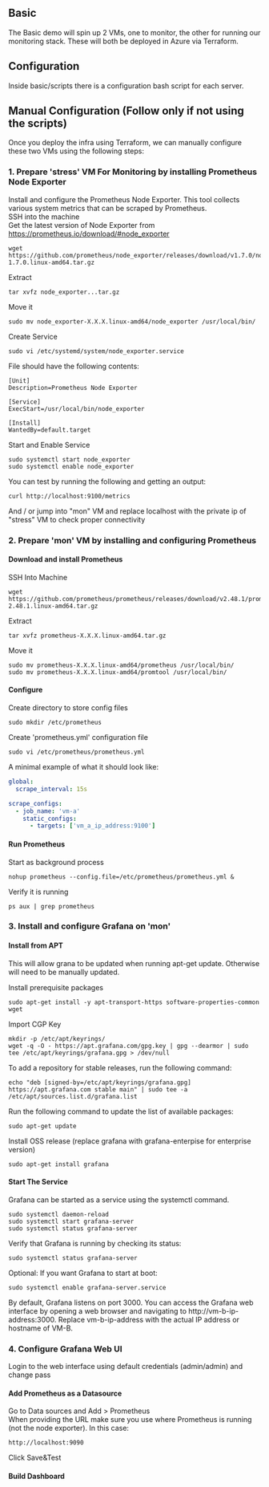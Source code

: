 ## Basic 

The Basic demo will spin up 2 VMs, one to monitor, the other for running our monitoring stack. 
These will both be deployed in Azure via Terraform. 

## Configuration 

Inside basic/scripts there is a configuration bash script for each server.





## Manual Configuration (Follow only if not using the scripts)

Once you deploy the infra using Terraform, we can manually configure these two VMs using the following steps: 

### 1. Prepare 'stress' VM For Monitoring by installing Prometheus Node Exporter
Install and configure the Prometheus Node Exporter. This tool collects various system metrics that can be scraped by Prometheus. <br>
SSH into the machine <br>
Get the latest version of Node Exporter from https://prometheus.io/download/#node_exporter 

```
wget https://github.com/prometheus/node_exporter/releases/download/v1.7.0/node_exporter-1.7.0.linux-amd64.tar.gz
```

Extract 

```
tar xvfz node_exporter...tar.gz
```
Move it

```
sudo mv node_exporter-X.X.X.linux-amd64/node_exporter /usr/local/bin/
```

Create Service

```
sudo vi /etc/systemd/system/node_exporter.service
```

File should have the following contents:

```
[Unit]
Description=Prometheus Node Exporter

[Service]
ExecStart=/usr/local/bin/node_exporter

[Install]
WantedBy=default.target
```

Start and Enable Service

```
sudo systemctl start node_exporter
sudo systemctl enable node_exporter
```

You can test by running the following and getting an output: 

```
curl http://localhost:9100/metrics 
```

And / or jump into "mon" VM and replace localhost with the private ip of "stress" VM to check proper connectivity

### 2. Prepare 'mon' VM by installing and configuring Prometheus

#### Download and install Prometheus 
SSH Into Machine

```
wget https://github.com/prometheus/prometheus/releases/download/v2.48.1/prometheus-2.48.1.linux-amd64.tar.gz
```

Extract 

```
tar xvfz prometheus-X.X.X.linux-amd64.tar.gz
```

Move it

```
sudo mv prometheus-X.X.X.linux-amd64/prometheus /usr/local/bin/
sudo mv prometheus-X.X.X.linux-amd64/promtool /usr/local/bin/
```

#### Configure

Create directory to store config files 


```
sudo mkdir /etc/prometheus
```


Create 'prometheus.yml' configuration file 


```
sudo vi /etc/prometheus/prometheus.yml
```


A minimal example of what it should look like: 


```yml
global:
  scrape_interval: 15s

scrape_configs:
  - job_name: 'vm-a'
    static_configs:
      - targets: ['vm_a_ip_address:9100']
```

#### Run Prometheus 

Start as background process


```
nohup prometheus --config.file=/etc/prometheus/prometheus.yml &
```


Verify it is running 


```
ps aux | grep prometheus
```

### 3. Install and configure Grafana on 'mon'

#### Install from APT
This will allow grana to be updated when running apt-get update. Otherwise will need to be manually updated. 

Install prerequisite packages

```
sudo apt-get install -y apt-transport-https software-properties-common wget
```

Import CGP Key

```
mkdir -p /etc/apt/keyrings/
wget -q -O - https://apt.grafana.com/gpg.key | gpg --dearmor | sudo tee /etc/apt/keyrings/grafana.gpg > /dev/null
```

To add a repository for stable releases, run the following command:

```
echo "deb [signed-by=/etc/apt/keyrings/grafana.gpg] https://apt.grafana.com stable main" | sudo tee -a /etc/apt/sources.list.d/grafana.list
```

Run the following command to update the list of available packages:

```
sudo apt-get update
```

Install OSS release (replace grafana with grafana-enterpise for enterprise version)

```
sudo apt-get install grafana
```


#### Start The Service

Grafana can be started as a service using the systemctl command.

```
sudo systemctl daemon-reload
sudo systemctl start grafana-server
sudo systemctl status grafana-server
```

Verify that Grafana is running by checking its status:

```
sudo systemctl status grafana-server
```

Optional: If you want Grafana to start at boot: 

```
sudo systemctl enable grafana-server.service
```

By default, Grafana listens on port 3000. You can access the Grafana web interface by opening a web browser and navigating to http://vm-b-ip-address:3000. Replace vm-b-ip-address with the actual IP address or hostname of VM-B.

### 4. Configure Grafana Web UI 

Login to the web interface using default credentials (admin/admin) and change pass

#### Add Prometheus as a Datasource

Go to Data sources and Add > Prometheus <br>
When providing the URL make sure you use where Prometheus is running (not the node exporter). In this case: 

```
http://localhost:9090
```

Click Save&Test

#### Build Dashboard 
